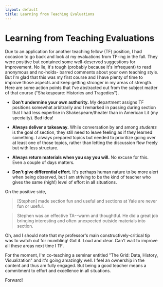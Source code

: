 ```yaml
---
layout: default
title: Learning from Teaching Evaluations
---
```


Learning from Teaching Evaluations
==================================

Due to an application for another teaching fellow (TF) position, I had occasion
to go back and look at my evaluations from TF-ing in the fall. They were
positive but contained some well-deserved suggestions for improvement. No lie,
it's tough (probably because it's infrequent) to read anonymous and no-holds-
barred comments about your own teaching style. But I'm glad that this was my
first course and I have plenty of time to improve those aspects and keep getting
stronger in my areas of strength. Here are some action points that I've
abstracted out from the subject matter of that course ("Shakespeare: Histories
and Tragedies").

- **Don't undermine your own authority.** My department assigns TF positions
somewhat arbitrarily and I remarked in passing during section that I had less
expertise in Shakespeare/theater than in American Lit (my specialty). Bad idea!

- **Always deliver a takeaway.** While conversation by and among *students* is
the goal of section, they still need to leave feeling as if they learned
something. I always prepared topics but needed to prioritize going over at least
one of those topics, rather than letting the discussion flow freely but with
less structure.

- **Always return materials when you say you will.** No excuse for this. Even a
couple of days matters.

- **Don't give differential effort.** It's perhaps human nature to be more alert
when being observed, but I am striving to be the kind of teacher who gives the
same (high!) level of effort in all situations.

On the positive side, 

> [Stephen] made section fun and useful and sections at Yale are never fun or
> useful.

> Stephen was an effective TA--warm and thoughtful. He did a great job bringing
> interesting and often unexpected outside materials into section.

Oh, and I should note that my professor's main constructively-critical tip was
to watch out for mumbling! Got it. Loud and clear. Can't wait to improve all
these areas next time I TF.

For the moment, I'm co-teaching a seminar entitled "The Grid: Data, History,
Visualization" and it's going amazingly well. I feel an ownership in the content
and thus am fully engaged. But being a good teacher means a commitment to effort
and excellence in all situations.

Forward!
